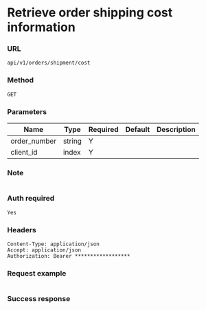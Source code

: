 # Retrieve order shipping cost information
### URL

```text
api/v1/orders/shipment/cost
```

### Method

```text
GET
```

### Parameters

| Name         | Type   | Required | Default | Description |
|--------------|--------|----------|---------|-------------|
| order_number | string | Y        |         |             |
| client_id    | index  | Y        |         |             |

### Note

```text

```

### Auth required

```text
Yes
```

### Headers

```text
Content-Type: application/json
Accept: application/json
Authorization: Bearer ******************
```

### Request example

```json

```

### Success response
```json

```